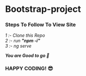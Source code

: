 # Bootstrap-project
### Steps To Follow To View Site
 *1 :- Clone this Repo*</br>
 *2 :- run <b>"npm -i"</b>*</br>
 *3 :- ng serve*
 
 ***You are Good to go 🚀***
 
 ### HAPPY CODING! 😎
 
 

